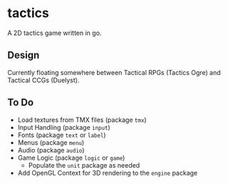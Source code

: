 # tactics

A 2D tactics game written in go.

## Design

Currently floating somewhere between Tactical RPGs (Tactics Ogre) and Tactical
CCGs (Duelyst).

## To Do

* Load textures from TMX files (package `tmx`)
* Input Handling (package `input`)
* Fonts (package `text` or `label`)
* Menus (package `menu`)
* Audio (package `audio`)
* Game Logic (package `logic` or `game`)
  * Populate the `unit` package as needed
* Add OpenGL Context for 3D rendering to the `engine` package
